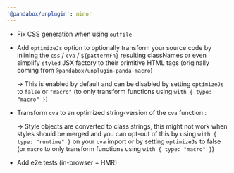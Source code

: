 ```yaml
---
'@pandabox/unplugin': minor
---
```


- Fix CSS generation when using `outfile`

- Add `optimizeJs` option to optionally transform your source code by inlining the `css` / `cva` / `${patternFn}`
  resulting classNames or even simplify `styled` JSX factory to their primitive HTML tags (originally coming from
  `@pandabox/unplugin-panda-macro`)

  -> This is enabled by default and can be disabled by setting `optimizeJs` to `false` or `"macro"` (to only transform
  functions using `with { type: "macro" }`)

- Transform `cva` to an optimized string-version of the `cva` function :

  -> Style objects are converted to class strings, this might not work when styles should be merged and you can opt-out
  of this by using `with { type: "runtime" }` on your `cva` import or by setting `optimizeJs` to false (or `macro` to
  only transform functions using `with { type: "macro" }`)

- Add e2e tests (in-browser + HMR)
